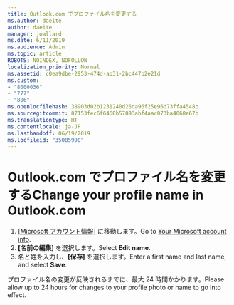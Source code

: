 ```yaml
---
title: Outlook.com でプロファイル名を変更する
ms.author: daeite
author: daeite
manager: joallard
ms.date: 6/11/2019
ms.audience: Admin
ms.topic: article
ROBOTS: NOINDEX, NOFOLLOW
localization_priority: Normal
ms.assetid: c0ea9dbe-2953-474d-ab31-2bc447b2e21d
ms.custom:
- "8000036"
- "777"
- "806"
ms.openlocfilehash: 38903d02b1231240d26da96f25e96d73ffa4548b
ms.sourcegitcommit: 87153fec6f6468b57893abf4aac073ba4068e67b
ms.translationtype: HT
ms.contentlocale: ja-JP
ms.lasthandoff: 06/19/2019
ms.locfileid: "35085990"
---
```

# <a name="change-your-profile-name-in-outlookcom"></a><span data-ttu-id="68a78-102">Outlook.com でプロファイル名を変更する</span><span class="sxs-lookup"><span data-stu-id="68a78-102">Change your profile name in Outlook.com</span></span>

1. <span data-ttu-id="68a78-103">[[Microsoft アカウント情報]](https://go.microsoft.com/fwlink/p/?linkid=860841) に移動します。</span><span class="sxs-lookup"><span data-stu-id="68a78-103">Go to [Your Microsoft account info](https://go.microsoft.com/fwlink/p/?linkid=860841).</span></span>
2. <span data-ttu-id="68a78-104">**[名前の編集]** を選択します。</span><span class="sxs-lookup"><span data-stu-id="68a78-104">Select **Edit name**.</span></span>
3. <span data-ttu-id="68a78-105">名と姓を入力し、**[保存]** を選択します。</span><span class="sxs-lookup"><span data-stu-id="68a78-105">Enter a first name and last name, and select **Save**.</span></span>

<span data-ttu-id="68a78-106">プロファイル名の変更が反映されるまでに、最大 24 時間かかります。</span><span class="sxs-lookup"><span data-stu-id="68a78-106">Please allow up to 24 hours for changes to your profile photo or name to go into effect.</span></span>